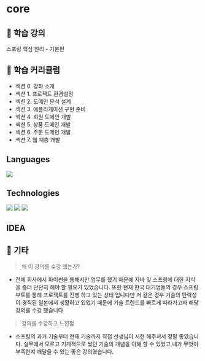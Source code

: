 # core
## 🧤 학습 강의
스프링 핵심 원리 - 기본편

## 📝 학습 커리큘럼
* 섹션 0. 강좌 소개
* 섹션 1. 프로젝트 환경설정
* 섹션 2. 도메인 분석 설계
* 섹션 3. 애플리케이션 구현 준비
* 섹션 4. 회원 도메인 개발
* 섹션 5. 상품 도메인 개발
* 섹션 6. 주문 도메인 개발
* 섹션 7. 웹 계층 개발

## Languages
<img src="https://img.shields.io/badge/java-red"/>

## Technologies
<img src="https://img.shields.io/badge/Spring-red"/> <img src="https://img.shields.io/badge/SpringBoot-blue"/> <img src="https://img.shields.io/badge/H2 DB-green"/>

## IDEA

## 🍯 기타
> 왜 이 강의를 수강 했는가?
* 전에 회사에서 파이썬을 통해서만 업무를 했기 때문에 자바 및 스프링에 대한 지식을 좀더 단단히 해야 할 필요가 있었습니다. 또한 현재 한국 대기업들의 경우 스프링 부트를 통해 프로젝트를     진행 하고 있는 상태 입니다만 저 같은 경우 기술의 탄력성이 경직된 일본에서 생활하고 있었기 때문에 기술 트렌드를 빠르게 따라가고자 해당 강의를 수강 했습니다

> 강의를 수강하고 느낀점
* 스프링의 과거 기술부터 현재 기술까지 직접 선생님이 시현 해주셔서 정말 좋았습니다. 실무에서 모르고 기계적으로 썼던 기술의 개념을 이해 할 수 있었고 내가 무엇이 부족한지 깨달을 수 있는   좋은 강의였습니다. 
